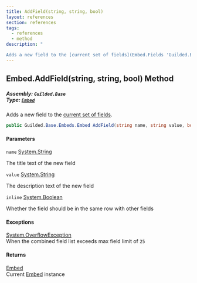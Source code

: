 ```yaml
---
title: AddField(string, string, bool)
layout: references
section: references
tags:
  - references
  - method
description: "

Adds a new field to the [current set of fields](Embed.Fields 'Guilded.Base.Embeds.Embed.Fields')."
---
```


## Embed.AddField(string, string, bool) Method
##### **Assembly:** `Guilded.Base`<br/>**Type:** [`Embed`](Embed 'Guilded.Base.Embeds.Embed')

Adds a new field to the [current set of fields](Embed.Fields 'Guilded.Base.Embeds.Embed.Fields').

```csharp
public Guilded.Base.Embeds.Embed AddField(string name, string value, bool inline=false);
```
#### Parameters

<a name='Guilded.Base.Embeds.Embed.AddField(string,string,bool).name'></a>

`name` [System.String](https://docs.microsoft.com/en-us/dotnet/api/System.String 'System.String')

The title text of the new field

<a name='Guilded.Base.Embeds.Embed.AddField(string,string,bool).value'></a>

`value` [System.String](https://docs.microsoft.com/en-us/dotnet/api/System.String 'System.String')

The description text of the new field

<a name='Guilded.Base.Embeds.Embed.AddField(string,string,bool).inline'></a>

`inline` [System.Boolean](https://docs.microsoft.com/en-us/dotnet/api/System.Boolean 'System.Boolean')

Whether the field should be in the same row with other fields

#### Exceptions

[System.OverflowException](https://docs.microsoft.com/en-us/dotnet/api/System.OverflowException 'System.OverflowException')  
When the combined field list exceeds max field limit of `25`

#### Returns
[Embed](Embed 'Guilded.Base.Embeds.Embed')  
Current [Embed](Embed 'Guilded.Base.Embeds.Embed') instance